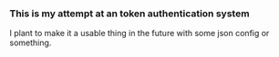 ### This is my attempt at an token authentication system
I plant to make it a usable thing in the future with some
json config or something.
